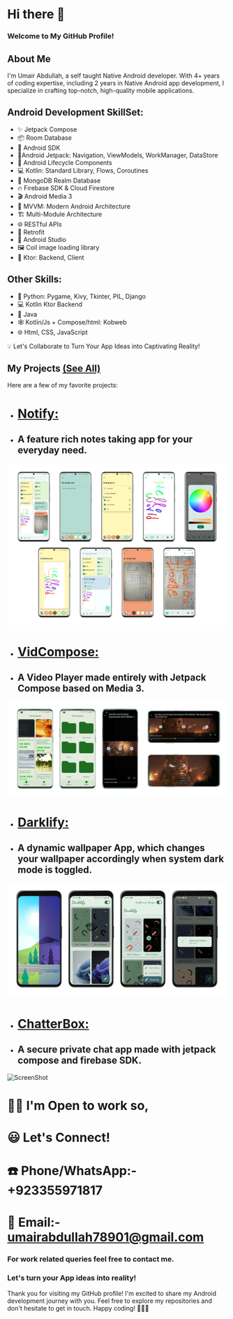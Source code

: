 # Hi there 👋

### Welcome to My GitHub Profile!

## About Me

I'm Umair Abdullah, a self taught Native Android developer. With 4+ years of coding expertise, including 2 years in Native Android app development, I specialize in crafting top-notch, high-quality mobile applications.

## Android Development SkillSet:
- ✨ Jetpack Compose
- 📦 Room Database
- 🤖 Android SDK
- 🚀Android Jetpack: Navigation, ViewModels, WorkManager, DataStore
- 🏡 Android Lifecycle Components
- 💻 Kotlin: Standard Library, Flows, Coroutines
- 📡 MongoDB Realm Database
- 🔥 Firebase SDK & Cloud Firestore
- 🎬 Android Media 3
- 🧬 MVVM: Modern Android Architecture
- 🏗 Multi-Module Architecture
- 🌐 RESTful APIs
- 🔄 Retrofit
- 🧰 Android Studio
- 🖼️ Coil image loading library
- 🧨 Ktor: Backend, Client

## Other Skills:
- 🐍 Python: Pygame, Kivy, Tkinter, PIL, Django
- 💻 Kotlin Ktor Backend
- 🍵 Java
- 🕸️ Kotlin/Js + Compose/html: Kobweb
- 🌐 Html, CSS, JavaScript

💡 Let's Collaborate to Turn Your App Ideas into Captivating Reality!

## My Projects [(See All)](https://github.com/rajaumair7890?tab=repositories)

Here are a few of my favorite projects:

- # [Notify:](https://github.com/rajaumair7890/Notify/)
- ## A feature rich notes taking app for your everyday need.

![ScreenShot](/NotifyCover.webp)

- # [VidCompose:](https://github.com/rajaumair7890/VidCompose/)
- ## A Video Player made entirely with Jetpack Compose based on Media 3.

![ScreenShot](/VidComposeCover.webp)

- # [Darklify:](https://github.com/rajaumair7890/Darklify/)
- ## A dynamic wallpaper App, which changes your wallpaper accordingly when system dark mode is toggled.

![ScreenShot](/DarklifyCover.webp)

- # [ChatterBox:](https://github.com/rajaumair7890/ChatterBox/)
- ## A secure private chat app made with jetpack compose and firebase SDK.

![ScreenShot](/ChatterBoxCover1.webp)

# 🏋️‍♂️ I'm Open to work so,
# 😃 Let's Connect!
# ☎️ Phone/WhatsApp:- +923355971817
# 📨 Email:- umairabdullah78901@gmail.com

### For work related queries feel free to contact me.
### Let's turn your App ideas into reality!

Thank you for visiting my GitHub profile! I'm excited to share my Android development journey with you. Feel free to explore my repositories and don't hesitate to get in touch. Happy coding! 🚀👨‍💻

<!--
**rajaumair7890/rajaumair7890** is a ✨ _special_ ✨ repository because its `README.md` (this file) appears on your GitHub profile.

Here are some ideas to get you started:

- 🔭 I’m currently working on ...
- 🌱 I’m currently learning ...
- 👯 I’m looking to collaborate on ...
- 🤔 I’m looking for help with ...
- 💬 Ask me about ...
- 📫 How to reach me: ...
- 😄 Pronouns: ...
- ⚡ Fun fact: ...
-->
